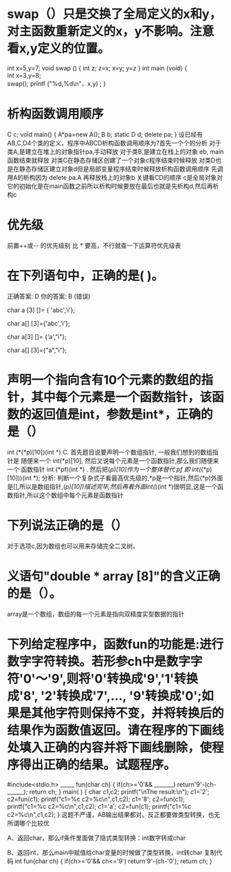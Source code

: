 #  swap（）只是交换了全局定义的x和y，对主函数重新定义的x，y不影响。注意看x,y定义的位置。 
int x=5,y=7;
void swap ()
{    int z;
     z=x;
     x=y;
   y=z
}
int main (void)
{   
    int x=3,y=8;   
    swap();
    printf ("%d,%d\n"，x,y) ;
}


# 析构函数调用顺序
C c;
void main()
{
    A*pa=new A();
    B b;
    static D d;
    delete pa;
} 
设已经有AB,C,D4个类的定义，程序中ABCD析构函数调用顺序为?首先一个个的分析
对于类A,是建立在堆上的对象指针pa,手动释放
对于类B,是建立在栈上的对象 eb, main函数结束就释放
对类C在静态存储区创建了一个对象c程序结束时候释放
对类D也是在静态存储区建立对象d但是局部变量程序结束时候释放析构函数调用顺序
先调用A的析构因为 delete pa.A
再释放栈上的对象b
关键看CD的顺序
c是全局对象对它的初始化是在main函数之前所以析构时候要放在最后也就是先析构d,然后再析构c

# 优先级
前置++或-- 的优先级别 比 * 要高，不行就查一下运算符优先级表 
# 在下列语句中，正确的是( )。
正确答案: D   你的答案: B (错误)

char a [3] []= { 'abc','i'};

char a[] [3]={'abc','i'};

char a[3] []= {'a',"i"};

char a[] [3]={"a","i"};

# 声明一个指向含有10个元素的数组的指针，其中每个元素是一个函数指针，该函数的返回值是int，参数是int*，正确的是（）
int (*(*p)[10])(int *)
C.   首先题目说要声明一个数组指针,  一般我们想到的数组指针是 随便来一个 int(*p)[10],    然后又说每个元素是一个函数指针,那么我们随便来一个 函数指针  int (*pf)(int *) . 然后把(*p)[10]作为一个整体替代 pf     即   int(*(*p)[10]))(int *);    分析: 判断一个复杂式子看最高优先级的,*p是一个指针,然后(*p)外面是[],所以是数组指针,(*p)[10])描述完毕,然后再看外面int(*)(int *)很明显,这是一个函数指针,所以这个数组中每个元素是函数指针
# 下列说法正确的是（）
对于选项c,因为数组也可以用来存储完全二叉树。 

# 义语句"double * array [8]"的含义正确的是（）。
array是一个数组，数组的每一个元素是指向双精度实型数据的指针
# 下列给定程序中，函数fun的功能是:进行数字字符转换。若形参ch中是数字字符'0'～'9',则将'0'转换成'9','1'转换成'8', '2'转换成'7',…, '9'转换成'0';如果是其他字符则保持不变，并将转换后的结果作为函数值返回。请在程序的下画线处填入正确的内容并将下画线删除，使程序得出正确的结果。试题程序。 
#include<stdio.h>
_____ fun(char ch)
{
    if(ch>='0'&& _______)
        return'9'-(ch- ______);
    return ch;
}
main( )
{ 
    char c1,c2;
    printf("\nThe result:\n");
    c1='2';
    c2=fun(c1);
    printf("c1=%c c2=%c\n",c1,c2);
    c1='8';
    c2=fun(c1);
    printf("c1=%c c2=%c\n",c1,c2);
    c1='a';
    c2=fun(c1);
    printf("c1=%c c2=%c\n",c1,c2);
}
 这题不严谨，AB输出结果都对。反正都要做类型转换，也无所谓哪个比较优

A、返回char，那么if条件里面做了隐式类型转换：int数字转成char

B、返回int，那么main中赋值给char变量的时候做了类型转换，int转char
复制代码
int fun(char ch)
{
    if(ch>='0'&& ch<='9')
        return'9'-(ch-'0');
    return ch;
}